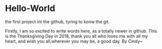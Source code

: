 # Hello-World
the first project int the github, tyring to konw the git.

Firstly, I am so excited to write words here, as a totally newer in github.
This is the Thanksgiving Day in 2018, thank you all who loves me with all my heart, and wish you all,wherever you may be, a good day.
By Cindy~

